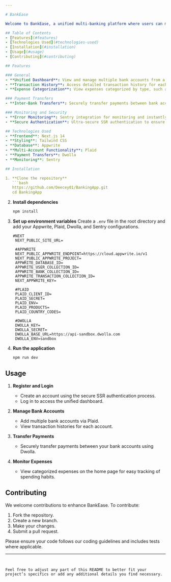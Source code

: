 ```yaml
---

# BankEase

Welcome to BankEase, a unified multi-banking platform where users can manage multiple bank accounts seamlessly. BankEase offers a comprehensive view of transaction histories, supports secure payment transfers, and categorizes expenses for easy tracking. Website: [https://banking-app-six-tau.vercel.app/](https://banking-app-six-tau.vercel.app/)

## Table of Contents
- [Features](#features)
- [Technologies Used](#technologies-used)
- [Installation](#installation)
- [Usage](#usage)
- [Contributing](#contributing)

## Features

### General
- **Unified Dashboard**: View and manage multiple bank accounts from a single platform.
- **Transaction History**: Access detailed transaction history for each bank account.
- **Expense Categorization**: View expenses categorized by type, such as food/drinks, traveling, etc.

### Payment Transfers
- **Inter-Bank Transfers**: Securely transfer payments between bank accounts using Dwolla.

### Monitoring and Security
- **Error Monitoring**: Sentry integration for monitoring and instantly identifying the cause of any errors.
- **Secure Authentication**: Ultra-secure SSR authentication to ensure data protection.

## Technologies Used
- **Frontend**: Next.js 14
- **Styling**: Tailwind CSS
- **Database**: Appwrite
- **Multi-Account Functionality**: Plaid
- **Payment Transfers**: Dwolla
- **Monitoring**: Sentry

## Installation

1. **Clone the repository**
   ```bash
   https://github.com/Deecey01/BankingApp.git
   cd BankingApp
   ```

2. **Install dependencies**
   ```bash
   npm install
   ```

3. **Set up environment variables**
   Create a `.env` file in the root directory and add your Appwrite, Plaid, Dwolla, and Sentry configurations.

   ```env
   #NEXT
    NEXT_PUBLIC_SITE_URL=
    
    #APPWRITE
    NEXT_PUBLIC_APPWRITE_ENDPOINT=https://cloud.appwrite.io/v1
    NEXT_PUBLIC_APPWRITE_PROJECT=
    APPWRITE_DATABASE_ID=
    APPWRITE_USER_COLLECTION_ID=
    APPWRITE_BANK_COLLECTION_ID=
    APPWRITE_TRANSACTION_COLLECTION_ID=
    NEXT_APPWRITE_KEY=
    
    #PLAID
    PLAID_CLIENT_ID=
    PLAID_SECRET=
    PLAID_ENV=
    PLAID_PRODUCTS=
    PLAID_COUNTRY_CODES=
    
    #DWOLLA
    DWOLLA_KEY=
    DWOLLA_SECRET=
    DWOLLA_BASE_URL=https://api-sandbox.dwolla.com
    DWOLLA_ENV=sandbox
   ```

4. **Run the application**
   ```bash
   npm run dev
   ```

## Usage

1. **Register and Login**
   - Create an account using the secure SSR authentication process.
   - Log in to access the unified dashboard.

2. **Manage Bank Accounts**
   - Add multiple bank accounts via Plaid.
   - View transaction histories for each account.

3. **Transfer Payments**
   - Securely transfer payments between your bank accounts using Dwolla.

4. **Monitor Expenses**
   - View categorized expenses on the home page for easy tracking of spending habits.

## Contributing

We welcome contributions to enhance BankEase. To contribute:

1. Fork the repository.
2. Create a new branch.
3. Make your changes.
4. Submit a pull request.

Please ensure your code follows our coding guidelines and includes tests where applicable.

---
```


Feel free to adjust any part of this README to better fit your project’s specifics or add any additional details you find necessary.
